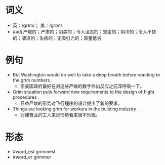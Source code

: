 # 词义
- 英：/ɡrɪm/； 美：/ɡrɪm/
- #adj 严峻的；严肃的；阴森的；令人沮丧的；坚定的；阴冷的；令人不快的；凄凉的；生病的；无吸引力的；质量低劣
# 例句
- But Washington would do well to take a deep breath before reacting to the grim numbers .
	- 但美国政府最好在对这些严峻的数字作出反应之前深呼吸一下。
- Grim situation puts forward new requirements to the design of flight procedures .
	- 日益严峻的形势对飞行程序的设计提出了新的要求。
- Things are looking grim for workers in the building industry .
	- 对建筑业的工人来说形势看来很不乐观。
# 形态
- #word_est grimmest
- #word_er grimmer
